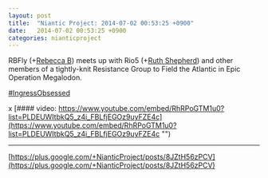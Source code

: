 ```yaml
---
layout: post
title:  "Niantic Project: 2014-07-02 00:53:25 +0900"
date:   2014-07-02 00:53:25 +0900
categories: nianticproject
---
```

RBFly (+[Rebecca B](https://plus.google.com/101737741353281311056 "")) meets up with Rio5 (+[Ruth Shepherd](https://plus.google.com/105905599631707723020 "")) and other members of a tightly-knit Resistance Group to Field the Atlantic in Epic Operation Megalodon. 

 [#IngressObsessed](https://plus.google.com/s/%23IngressObsessed "")  

x
[#### video: https://www.youtube.com/embed/RhRPoGTM1u0?list=PLDEUWItbkQ5_z4i_FBLfjEGOz9uyFZE4c](https://www.youtube.com/embed/RhRPoGTM1u0?list=PLDEUWItbkQ5_z4i_FBLfjEGOz9uyFZE4c "")
- - -
[https://plus.google.com/+NianticProject/posts/8JZtH56zPCV](https://plus.google.com/+NianticProject/posts/8JZtH56zPCV)
